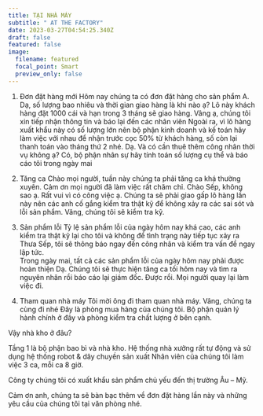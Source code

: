 ```yaml
---
title: TẠI NHÀ MÁY
subtitle: " AT THE FACTORY"
date: 2023-03-27T04:54:25.340Z
draft: false
featured: false
image:
  filename: featured
  focal_point: Smart
  preview_only: false
---
```



1.	Đơn đặt hàng mới
Hôm nay chúng ta có đơn đặt hàng cho sản phẩm A.
Dạ, số lượng bao nhiêu và thời gian giao hàng là khi nào ạ?
Lô này khách hàng đặt 1000 cái và hạn trong 3 tháng sẽ giao hàng. 
Vâng ạ, chúng tôi xin tiếp nhận thông tin và báo lại đến các nhân viên 
Ngoài ra, vì lô hàng xuất khẩu này có số lượng lớn nên bộ phận kinh doanh và kế toán hãy làm việc với nhau để nhận trước cọc 50% từ khách hàng, số còn lại thanh toán vào tháng thứ 2 nhé. 
Dạ. Và có cần thuê thêm công nhân thời vụ không ạ?
Có, bộ phận nhân sự hãy tính toán số lượng cụ thể và báo cáo tôi trong ngày mai

2.	Tăng ca
Chào mọi người, tuần này chúng ta phải tăng ca khá thường xuyên. Cảm ơn mọi người đã làm việc rất chăm chỉ. 
Chào Sếp, không sao ạ. Rất vui vì có công việc ạ. 
Chúng ta sẽ phải giao gấp lô hàng lần này nên các anh cố gắng kiểm tra thật kỹ để không xảy ra các sai sót và lỗi sản phẩm. 
Vâng, chúng tôi sẽ kiểm tra kỹ.

3.	Sản phẩm lỗi
Tỷ lệ sản phẩm lỗi của ngày hôm nay khá cao, các anh kiểm tra thật kỹ lại cho tôi và không để tình trạng này tiếp tục xảy ra
Thưa Sếp, tôi sẽ thông báo ngay đến công nhân và kiểm tra vấn đề ngay lập tức.  
Trong ngày mai, tất cả các sản phẩm lỗi của ngày hôm nay phải được hoàn thiện
Dạ. Chúng tôi sẽ thực hiện tăng ca tối hôm nay và tìm ra nguyên nhân rồi báo cáo lại giám đốc. 
Được rồi. Mọi người quay lại làm việc đi. 


4.	Tham quan nhà máy
Tôi mời ông đi tham quan nhà máy.
Vâng, chúng ta cùng đi nhé
Đây là phòng mua hàng của chúng tôi. Bộ phận quản lý hành chính ở đây và
phòng kiểm tra chất lượng ở bên cạnh.

Vậy nhà kho ở đâu?

Tầng 1 là bộ phận bao bì và nhà kho.
Hệ thống nhà xưởng rất tự động và sử dụng hệ thống robot & dây chuyền  sản xuất Nhân viên của chúng tôi làm việc 3 ca, mỗi ca 8 giờ.

Công ty chúng tôi có xuất khẩu sản phẩm chủ yếu đến thị trường Âu – Mỹ.

Cảm ơn anh, chúng ta sẽ bàn bạc thêm về đơn đặt hàng lần này và những yêu cầu của chúng tôi tại văn phòng nhé. 

